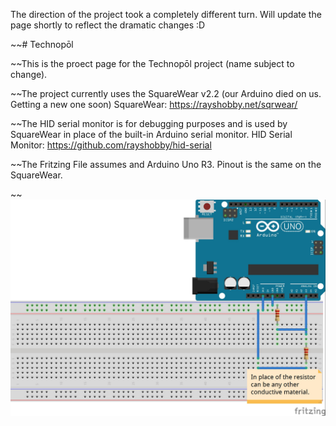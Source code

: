The direction of the project took a completely different turn. Will update the page shortly to reflect the dramatic changes :D 

~~# Technopōl


~~This is the proect page for the Technopōl project (name subject to change).


~~The project currently uses the SquareWear v2.2 (our Arduino died on us. Getting a new one soon)
SquareWear: https://rayshobby.net/sqrwear/

~~The HID serial monitor is for debugging purposes and is used by SquareWear in place of the built-in Arduino serial monitor.
HID Serial Monitor: https://github.com/rayshobby/hid-serial


~~The Fritzing File assumes and Arduino Uno R3. Pinout is the same on the SquareWear. 



~~![Fritzing Diagram](./voltTestScheme.jpg)

